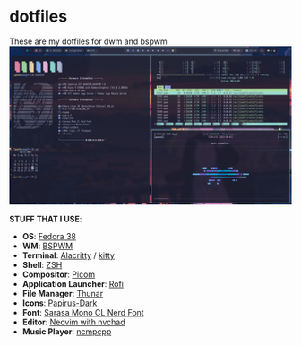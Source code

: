 # dotfiles
These are my dotfiles for dwm and bspwm
![Rice](./screenshots/fedora38.png)

**STUFF THAT I USE**:

- **OS**: [Fedora 38](https://getfedora.org/)
- **WM**: [BSPWM](https://github.com/baskerville/bspwm)
- **Terminal**: [Alacritty](https://github.com/alacritty/alacritty) / [kitty](https://sw.kovidgoyal.net/kitty/)
- **Shell**: [ZSH](https://github.com/ohmyzsh/ohmyzsh)
- **Compositor**: [Picom](https://github.com/ibhagwan/picom)
- **Application Launcher**: [Rofi](https://github.com/davatorium/rofi)
- **File Manager**: [Thunar](https://github.com/xfce-mirror/thunar)
- **Icons**: [Papirus-Dark](https://github.com/PapirusDevelopmentTeam/papirus-icon-theme)
- **Font**: [Sarasa Mono CL Nerd Font](https://github.com/jonz94/Sarasa-Gothic-Nerd-Fonts)
- **Editor**: [Neovim with nvchad](https://nvchad.com/)
- **Music Player**: [ncmpcpp](https://github.com/ncmpcpp/ncmpcpp)
